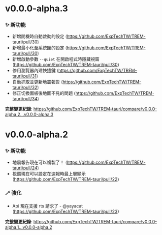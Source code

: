 # v0.0.0-alpha.3

### ✨ 新功能

* 新增開機時自動啟動的設定 (https://github.com/ExpTechTW/TREM-tauri/pull/30)
* 新增最小化至系統匣的設定 (https://github.com/ExpTechTW/TREM-tauri/pull/30)
* 新增啟動參數 `--quiet` 在開啟程式時隱藏視窗 (https://github.com/ExpTechTW/TREM-tauri/pull/30)
* 停用瀏覽器內建快捷鍵 (https://github.com/ExpTechTW/TREM-tauri/pull/31)
* 自動抓取並更新地震報告 (https://github.com/ExpTechTW/TREM-tauri/pull/32)
* 修正切換面板後地圖不見的問題 (https://github.com/ExpTechTW/TREM-tauri/pull/34)

**完整變更紀錄**: https://github.com/ExpTechTW/TREM-tauri/compare/v0.0.0-alpha.2...v0.0.0-alpha.3


# v0.0.0-alpha.2

### ✨ 新功能

* 地震報告現在可以複製了！ (https://github.com/ExpTechTW/TREM-tauri/pull/24)
* 視窗現在可以設定在速報時最上層顯示 (https://github.com/ExpTechTW/TREM-tauri/pull/22)

### 🪄 強化

* Api 現在支援 rts 請求了 - @yayacat (https://github.com/ExpTechTW/TREM-tauri/pull/23)

**完整變更紀錄**: https://github.com/ExpTechTW/TREM-tauri/compare/v0.0.0-alpha.1...v0.0.0-alpha.2
